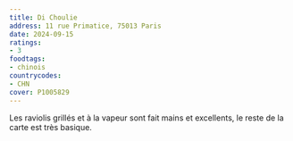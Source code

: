 ```yaml
---
title: Di Choulie
address: 11 rue Primatice, 75013 Paris
date: 2024-09-15
ratings:
- 3
foodtags:
- chinois
countrycodes:
- CHN
cover: P1005829
---
```


Les raviolis grillés et à la vapeur sont fait mains et excellents, le reste de la carte est très basique.